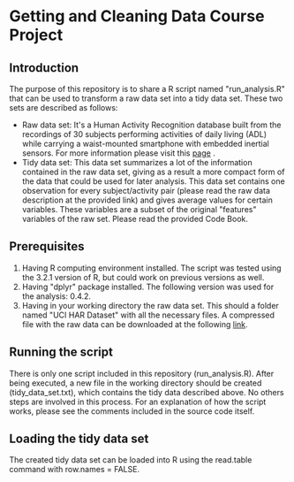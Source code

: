 
# Getting and Cleaning Data Course Project

## Introduction

The purpose of this repository is to share a R script named "run_analysis.R" that can be used to transform a raw data set into a tidy data set. These two sets are described as follows:

* Raw data set: It's a Human Activity Recognition database built from the recordings of 30 subjects performing activities of daily living (ADL) while carrying a waist-mounted smartphone with embedded inertial sensors. For more information please visit this [page](http://archive.ics.uci.edu/ml/datasets/Human+Activity+Recognition+Using+Smartphones) .
* Tidy data set: This data set summarizes a lot of the information contained in the raw data set, giving as a result a more compact form of the data that could be used for later analysis. This data set contains one observation for every subject/activity pair (please read the raw data description at the provided link) and gives average values for certain variables. These variables are a subset of the original "features" variables of the raw set. Please read the provided Code Book.

## Prerequisites

1. Having R computing environment installed. The script was tested using the 3.2.1 version of R, but could work on previous versions as well.
2. Having "dplyr" package installed. The following version was used for the analysis: 0.4.2.
3. Having in your working directory the raw data set. This should a folder named "UCI HAR Dataset" with all the necessary files. A compressed file with the raw data can be downloaded at the following [link](http://archive.ics.uci.edu/ml/datasets/Human+Activity+Recognition+Using+Smartphones).

## Running the script

There is only one script included in this repository (run_analysis.R). After being executed, a new file in the working directory should be created (tidy_data_set.txt), which contains the tidy data described above. No others steps are involved in this process. For an explanation of how the script works, please see the comments included in the source code itself.

## Loading the tidy data set

The created tidy data set can be loaded into R using the read.table command with row.names =  FALSE.
